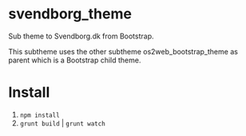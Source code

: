 svendborg_theme
===============

Sub theme to Svendborg.dk from Bootstrap.

This subtheme uses the other subtheme os2web_bootstrap_theme as parent which is
a Bootstrap child theme.

Install
=======

1. ``npm install``
2. ``grunt build`` | ``grunt watch``
